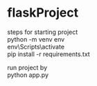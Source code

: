 # flaskProject

steps for starting project</br>
python -m venv env
</br>
env\Scripts\activate
</br>
pip install -r requirements.txt

run project by
</br>
python app.py
